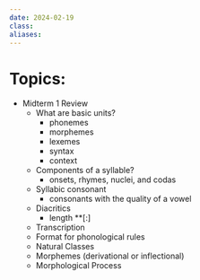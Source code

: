 ```yaml
---
date: 2024-02-19
class: 
aliases:
---
```

# Topics:
- Midterm 1 Review
	- What are basic units?
		- phonemes
		- morphemes
		- lexemes
		- syntax
		- context
	- Components of a syllable?
		- onsets, rhymes, nuclei, and codas
	- Syllabic consonant
		- consonants with the quality of a vowel
	- Diacritics
		- length **[:]
	- Transcription
	- Format for phonological rules
	- Natural Classes
	- Morphemes (derivational or inflectional)
	- Morphological Process

